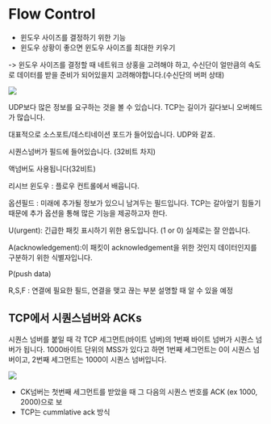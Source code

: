 # Flow Control

- 윈도우 사이즈를 결정하기 위한 기능
- 윈도우 상황이 좋으면 윈도우 사이즈를 최대한 키우기

-> 윈도우 사이즈를 결정할 때 네트워크 상홍을 고려해야 하고, 수신단이 얼만큼의 속도로 데이터를 받을 준비가 되어있을지 고려해야합니다.(수신단의 버퍼 상태)

<img src="https://img1.daumcdn.net/thumb/R1280x0/?scode=mtistory2&fname=https%3A%2F%2Fblog.kakaocdn.net%2Fdn%2F1Q6Cf%2Fbtrhy2Vpj6e%2F0kqZoTrQ8W7BiuBfOcHK20%2Fimg.png">

UDP보다 많은 정보를 요구하는 것을 볼 수 있습니다. TCP는 길이가 길다보니 오버헤드가 많습니다.

대표적으로 소스포트/데스티네이션 포드가 들어있습니다. UDP와 같죠.

시퀀스넘버가 필드에 들어있습니다. (32비트 차지)

액넘버도 사용됩니다(32비트)

리시브 윈도우 : 플로우 컨트롤에서 배웁니다.

옵션필드 : 미래에 추가될 정보가 있으니 남겨두는 필드입니다. TCP는 갈아엎기 힘들기 때문에 추가 옵션을 통해 많은 기능을 제공하고자 한다.

U(urgent): 긴급한 패킷 표시하기 위한 용도입니다. (1 or 0) 실제로는 잘 안씁니다.

A(acknowledgement):이 패킷이 acknowledgement을 위한 것인지 데이터인지를 구분하기 위한 식별자입니다.

P(push data)

R,S,F : 연결에 필요한 필드, 연결을 맺고 끊는 부분 설명할 때 알 수 있을 예정


##  TCP에서 시퀀스넘버와 ACKs

시퀀스 넘버를 붙일 때 각 TCP 세그먼트(바이트 넘버)의 1번째 바이트 넘버가 시퀀스 넘버가 됩니다. 1000바이트 단위의 MSS가 있다고 하면 1번째 세그먼트는 0이 시퀀스 넘버이고, 2번째 세그먼트는 1000이 시퀀스 넘버입니다.

<img src="https://img1.daumcdn.net/thumb/R1280x0/?scode=mtistory2&fname=https%3A%2F%2Fblog.kakaocdn.net%2Fdn%2FbdOWjD%2FbtrhzRFJFA4%2FVfWPYi9hp1Y1OYTf4NT4D0%2Fimg.png">

- CK넘버는 첫번째 세그먼트를 받았을 때 그 다음의 시퀀스 번호를 ACK (ex 1000, 2000)으로 보
- TCP는 cummlative ack 방식
